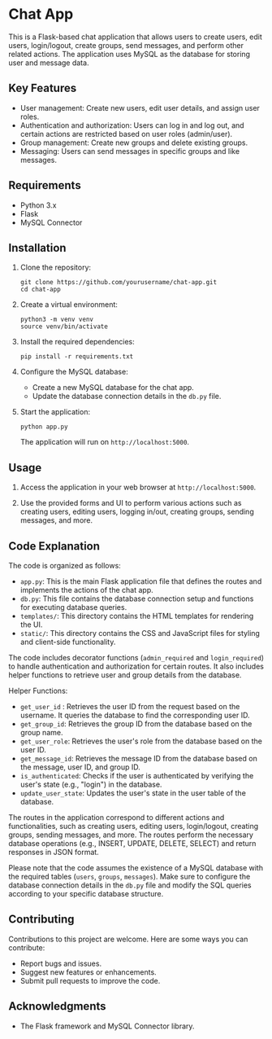 
# Chat App

This is a Flask-based chat application that allows users to create users, edit users, login/logout, create groups, send messages, and perform other related actions. The application uses MySQL as the database for storing user and message data.

## Key Features

- User management: Create new users, edit user details, and assign user roles.
- Authentication and authorization: Users can log in and log out, and certain actions are restricted based on user roles (admin/user).
- Group management: Create new groups and delete existing groups.
- Messaging: Users can send messages in specific groups and like messages.

## Requirements

- Python 3.x
- Flask
- MySQL Connector

## Installation

1. Clone the repository:

   ```shell
   git clone https://github.com/yourusername/chat-app.git
   cd chat-app
   ```

2. Create a virtual environment:

   ```shell
   python3 -m venv venv
   source venv/bin/activate
   ```

3. Install the required dependencies:

   ```shell
   pip install -r requirements.txt
   ```

4. Configure the MySQL database:

   - Create a new MySQL database for the chat app.
   - Update the database connection details in the `db.py` file.

5. Start the application:

   ```shell
   python app.py
   ```

   The application will run on `http://localhost:5000`.

## Usage

1. Access the application in your web browser at `http://localhost:5000`.

2. Use the provided forms and UI to perform various actions such as creating users, editing users, logging in/out, creating groups, sending messages, and more.

## Code Explanation

The code is organized as follows:

- `app.py`: This is the main Flask application file that defines the routes and implements the actions of the chat app.
- `db.py`: This file contains the database connection setup and functions for executing database queries.
- `templates/`: This directory contains the HTML templates for rendering the UI.
- `static/`: This directory contains the CSS and JavaScript files for styling and client-side functionality.

The code includes decorator functions (`admin_required` and `login_required`) to handle authentication and authorization for certain routes. It also includes helper functions to retrieve user and group details from the database.

Helper Functions:

- `get_user_id` : Retrieves the user ID from the request based on the username. It queries the database to find the corresponding user ID.
- `get_group_id`: Retrieves the group ID from the database based on the group name.
- `get_user_role`: Retrieves the user's role from the database based on the user ID.
- `get_message_id`: Retrieves the message ID from the database based on the message, user ID, and group ID.
- `is_authenticated`: Checks if the user is authenticated by verifying the user's state (e.g., "login") in the database.
- `update_user_state`: Updates the user's state in the user table of the database.

The routes in the application correspond to different actions and functionalities, such as creating users, editing users, login/logout, creating groups, sending messages, and more. The routes perform the necessary database operations (e.g., INSERT, UPDATE, DELETE, SELECT) and return responses in JSON format.

Please note that the code assumes the existence of a MySQL database with the required tables (`users`, `groups`, `messages`). Make sure to configure the database connection details in the `db.py` file and modify the SQL queries according to your specific database structure.

## Contributing

Contributions to this project are welcome. Here are some ways you can contribute:

- Report bugs and issues.
- Suggest new features or enhancements.
- Submit pull requests to improve the code.


## Acknowledgments

- The Flask framework and MySQL Connector library.
